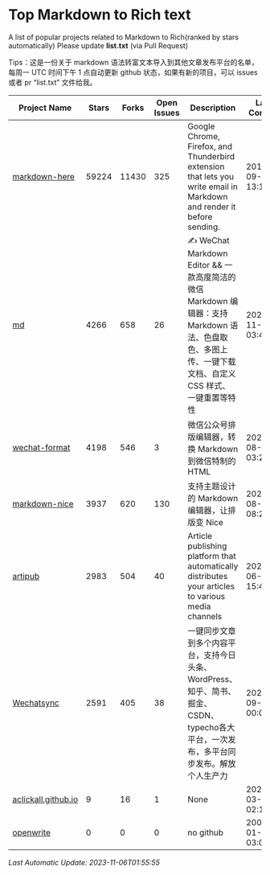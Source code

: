 # Top Markdown to Rich text
A list of popular projects related to Markdown to Rich(ranked by stars automatically)
Please update **list.txt** (via Pull Request)

Tips：这是一份关于 markdown 语法转富文本导入到其他文章发布平台的名单，每周一 UTC 时间下午 1 点自动更新 github 状态，如果有新的项目，可以 issues 或者 pr “list.txt” 文件给我。

| Project Name | Stars | Forks | Open Issues | Description | Last Commit |
| ------------ | ----- | ----- | ----------- | ----------- | ----------- |
| [markdown-here](https://github.com/adam-p/markdown-here) | 59224 | 11430 | 325 | Google Chrome, Firefox, and Thunderbird extension that lets you write email in Markdown and render it before sending. | 2018-09-30 13:17:46 |
| [md](https://github.com/doocs/md) | 4266 | 658 | 26 | ✍ WeChat Markdown Editor && 一款高度简洁的微信 Markdown 编辑器：支持 Markdown 语法、色盘取色、多图上传、一键下载文档、自定义 CSS 样式、一键重置等特性 | 2023-11-04 03:40:39 |
| [wechat-format](https://github.com/lyricat/wechat-format) | 4198 | 546 | 3 | 微信公众号排版编辑器，转换 Markdown 到微信特制的 HTML | 2021-08-24 03:22:49 |
| [markdown-nice](https://github.com/mdnice/markdown-nice) | 3937 | 620 | 130 | 支持主题设计的 Markdown 编辑器，让排版变 Nice | 2023-08-14 08:29:38 |
| [artipub](https://github.com/crawlab-team/artipub) | 2983 | 504 | 40 | Article publishing platform that automatically distributes your articles to various media channels | 2021-06-12 15:46:38 |
| [Wechatsync](https://github.com/wechatsync/Wechatsync) | 2591 | 405 | 38 | 一键同步文章到多个内容平台，支持今日头条、WordPress、知乎、简书、掘金、CSDN、typecho各大平台，一次发布，多平台同步发布。解放个人生产力 | 2023-09-05 00:03:46 |
| [aclickall.github.io](https://github.com/aclickall/aclickall.github.io) | 9 | 16 | 1 | None | 2020-03-26 02:10:32 |
| [openwrite](https://www.openwrite.cn/) | 0 | 0 | 0 | no github | 2006-01-02 03:04:05 |

*Last Automatic Update: 2023-11-06T01:55:55*